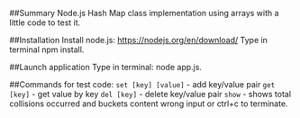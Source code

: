 ##Summary
Node.js Hash Map class implementation using arrays with a little code to test it.

##Installation
Install node.js: https://nodejs.org/en/download/
Type in terminal npm install.

##Launch application
Type in terminal: node app.js.

##Commands for test code: 
`set [key] [value]` - add key/value pair
`get [key]` - get value by key
`del [key]` - delete key/value pair
`show` - shows total collisions occurred and buckets content
wrong input or ctrl+c to terminate.